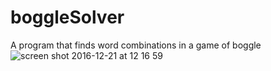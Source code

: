 # boggleSolver
A program that finds word combinations in a game of boggle
![screen shot 2016-12-21 at 12 16 59](https://cloud.githubusercontent.com/assets/7353547/21389042/71d1992e-c777-11e6-9f08-5cfe4fb963ed.png)
